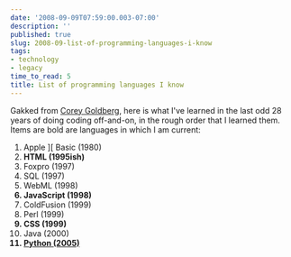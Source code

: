 ```yaml
---
date: '2008-09-09T07:59:00.003-07:00'
description: ''
published: true
slug: 2008-09-list-of-programming-languages-i-know
tags:
- technology
- legacy
time_to_read: 5
title: List of programming languages I know
---
```


Gakked from <a href="http://coreygoldberg.blogspot.com/search/label/python">Corey Goldberg</a>, here is what I've learned in the last odd 28 years of doing coding off-and-on, in the rough order that I learned them.  Items are bold are languages in which I am current:<br /><ol><li>Apple ][ Basic (1980)<br /></li><li><span style="font-weight: bold;">HTML (1995ish)</span><br /></li><li>Foxpro (1997)<br /></li><li>SQL (1997)<br /></li><li>WebML (1998)<br /></li><li style="font-weight: bold;">JavaScript (1998)<br /></li><li>ColdFusion (1999)<br /></li><li>Perl (1999)<br /></li><li style="font-weight: bold;">CSS (1999)<br /></li><li> Java (2000)<br /></li><li style="font-weight: bold;"><a href="http://python.org/">Python (2005)<br /></a></li></ol>